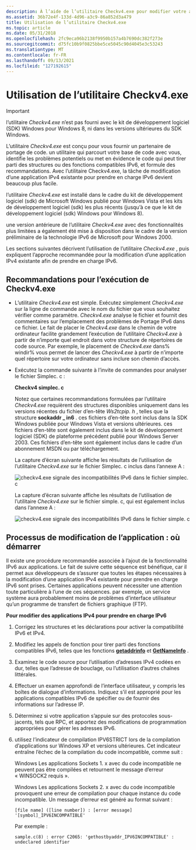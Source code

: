 ```yaml
---
description: À l’aide de l’utilitaire Checkv4.exe pour modifier votre application IPv4 pour prendre en charge IPv6.
ms.assetid: 36b72e4f-133d-4d96-a3c9-86a852d3a479
title: Utilisation de l’utilitaire Checkv4.exe
ms.topic: article
ms.date: 05/31/2018
ms.openlocfilehash: 2fc9eca96b2138f9950b157a4b7690dc382f273e
ms.sourcegitcommit: d75fc10b9f0825bbe5ce5045c90d4045e3c53243
ms.translationtype: MT
ms.contentlocale: fr-FR
ms.lasthandoff: 09/13/2021
ms.locfileid: "127192615"
---
```

# <a name="using-the-checkv4exe-utility"></a>Utilisation de l’utilitaire Checkv4.exe

> [!IMPORTANT]
> l’utilitaire *Checkv4.exe* n’est pas fourni avec le kit de développement logiciel (SDK) Windows pour Windows 8, ni dans les versions ultérieures du SDK Windows.

L’utilitaire *Checkv4.exe* est conçu pour vous fournir un partenaire de portage de code. un utilitaire qui parcourt votre base de code avec vous, identifie les problèmes potentiels ou met en évidence le code qui peut tirer parti des structures ou des fonctions compatibles IPv6, et formule des recommandations. Avec l’utilitaire Checkv4.exe, la tâche de modification d’une application IPv4 existante pour prendre en charge IPv6 devient beaucoup plus facile.

l’utilitaire *Checkv4.exe* est installé dans le cadre du kit de développement logiciel (sdk) de Microsoft Windows publié pour Windows Vista et les kits de développement logiciel (sdk) les plus récents (jusqu’à ce que le kit de développement logiciel (sdk) Windows pour Windows 8).

une version antérieure de l’utilitaire *Checkv4.exe* avec des fonctionnalités plus limitées a également été mise à disposition dans le cadre de la version préliminaire de la technologie IPv6 de Microsoft pour Windows 2000.

Les sections suivantes décrivent l’utilisation de l’utilitaire *Checkv4.exe* , puis expliquent l’approche recommandée pour la modification d’une application IPv4 existante afin de prendre en charge IPv6.

## <a name="recommendations-for-running-checkv4exe"></a>Recommandations pour l’exécution de Checkv4.exe

-   L’utilitaire *Checkv4.exe* est simple. Exécutez simplement *Checkv4.exe* sur la ligne de commande avec le nom du fichier que vous souhaitez vérifier comme paramètre. *Checkv4.exe* analyse le fichier et fournit des commentaires sur l’emplacement des problèmes de Portage IPv6 dans ce fichier. Le fait de placer le *Checkv4.exe* dans le chemin de votre ordinateur facilite grandement l’exécution de l’utilitaire *Checkv4.exe* à partir de n’importe quel endroit dans votre structure de répertoires de code source. Par exemple, le placement de *Checkv4.exe* dans% windir% vous permet de lancer des *Checkv4.exe* à partir de n’importe quel répertoire sur votre ordinateur sans inclure son chemin d’accès.

-   Exécutez la commande suivante à l’invite de commandes pour analyser le fichier Simplec. c :

    **Checkv4 simplec. c**

    Notez que certaines recommandations formulées par l’utilitaire *Checkv4.exe* requièrent des structures disponibles uniquement dans les versions récentes du fichier d’en-tête *Ws2tcpip. h* , telles que la structure **sockaddr \_ in6** . ces fichiers d’en-tête sont inclus dans la SDK Windows publiée pour Windows Vista et versions ultérieures. ces fichiers d’en-tête sont également inclus dans le kit de développement logiciel (SDK) de plateforme précédent publié pour Windows Server 2003. Ces fichiers d’en-tête sont également inclus dans le cadre d’un abonnement MSDN ou par téléchargement.

    La capture d’écran suivante affiche les résultats de l’utilisation de l’utilitaire *Checkv4.exe* sur le fichier Simplec. c inclus dans l’annexe A :

    ![checkv4.exe signale des incompatibilités IPv6 dans le fichier simplec. c](images/portingguide002.jpg)

    La capture d’écran suivante affiche les résultats de l’utilisation de l’utilitaire *Checkv4.exe* sur le fichier simple. c, qui est également inclus dans l’annexe A :

    ![checkv4.exe signale des incompatibilités IPv6 dans le fichier simple. c](images/portingguide003.jpg)

## <a name="the-application-modification-process-where-to-start"></a>Processus de modification de l’application : où démarrer

Il existe une procédure recommandée associée à l’ajout de la fonctionnalité IPv6 aux applications. Le fait de suivre cette séquence est bénéfique, car il permet aux développeurs de s’assurer que toutes les étapes nécessaires à la modification d’une application IPv4 existante pour prendre en charge IPv6 sont prises. Certaines applications peuvent nécessiter une attention toute particulière à l’une de ces séquences. par exemple, un service système aura probablement moins de problèmes d’interface utilisateur qu’un programme de transfert de fichiers graphique (FTP).

**Pour modifier des applications IPv4 pour prendre en charge IPv6**

1.  Corrigez les structures et les déclarations pour activer la compatibilité IPv6 et IPv4.
2.  Modifiez les appels de fonction pour tirer parti des fonctions compatibles IPv6, telles que les fonctions [**getaddrinfo**](/windows/desktop/api/Ws2tcpip/nf-ws2tcpip-getaddrinfo) et [**GetNameInfo**](/windows/desktop/api/Ws2tcpip/nf-ws2tcpip-getnameinfo) .
3.  Examinez le code source pour l’utilisation d’adresses IPv4 codées en dur, telles que l’adresse de bouclage, ou l’utilisation d’autres chaînes littérales.
4.  Effectuer un examen approfondi de l’interface utilisateur, y compris les boîtes de dialogue d’informations. Indiquez s’il est approprié pour les applications compatibles IPv6 de spécifier ou de fournir des informations sur l’adresse IP.
5.  Déterminez si votre application s’appuie sur des protocoles sous-jacents, tels que RPC, et apportez des modifications de programmation appropriées pour gérer les adresses IPv6.
6.  utilisez l’indicateur de compilation IPV6STRICT lors de la compilation d’applications sur Windows XP et versions ultérieures. Cet indicateur entraîne l’échec de la compilation du code incompatible, comme suit :

    Windows Les applications Sockets 1. x avec du code incompatible ne peuvent pas être compilées et retournent le message d’erreur « WINSOCK2 requis ».

    Windows Les applications Sockets 2. x avec du code incompatible provoquent une erreur de compilation pour chaque instance du code incompatible. Un message d’erreur est généré au format suivant :

    `[file name] ([line number]) : [error message] '[symbol]_IPV6INCOMPATIBLE'`

    Par exemple :

    `sample.c(8) : error C2065: 'gethostbyaddr_IPV6INCOMPATIBLE' : undeclared identifier`

 

 



